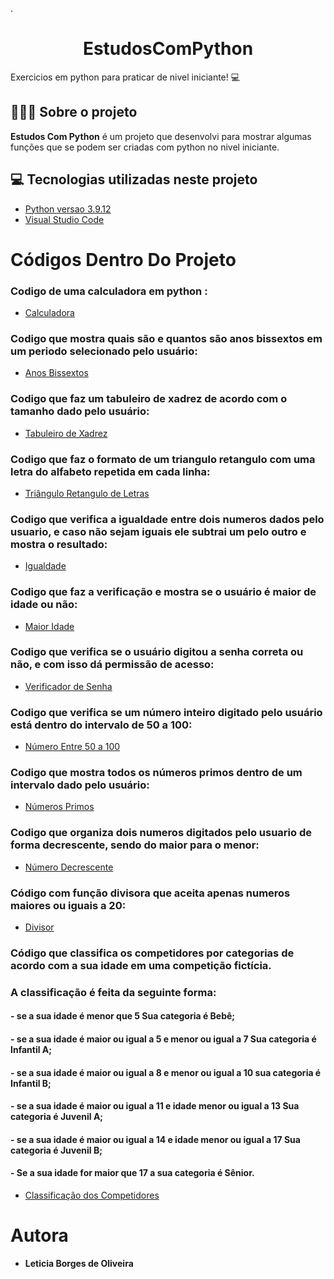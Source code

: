 .<h1 align="center"> EstudosComPython </h1>
Exercicios em python para praticar de nivel iniciante! 💻
</h1>

## 👩🏽‍💻 Sobre o projeto

**Estudos Com Python** é um projeto que desenvolvi para mostrar algumas funções que se podem ser criadas com python no nivel iniciante.


## 💻 Tecnologias utilizadas neste projeto 
- [Python versao 3.9.12](https://www.python.org/downloads/)
- [Visual Studio Code](https://code.visualstudio.com/download)



<h1>Códigos Dentro Do Projeto</h1>

### Codigo de uma calculadora em python :
- [Calculadora](Calculadora.py)

### Codigo que mostra quais são e quantos são anos bissextos em um periodo selecionado pelo usuário:
- [Anos Bissextos](AnosBissextos.py)

### Codigo que faz um tabuleiro de xadrez de acordo com o tamanho dado pelo usuário:
- [Tabuleiro de Xadrez](TabuleiroDeXadrez.py)

### Codigo que faz o formato de um triangulo retangulo com uma letra do alfabeto repetida em cada linha:
- [Triângulo Retangulo de Letras](TrianguloRetanguloComLetras.py)

### Codigo que verifica a igualdade entre dois numeros dados pelo usuario, e caso não sejam iguais ele subtrai um pelo outro e mostra o resultado:
- [Igualdade](VerificaIgualdade.py)

### Codigo que faz a verificação e mostra se o usuário é maior de idade ou não:
- [Maior Idade](VerificadorMaiorIdade.py)

### Codigo que verifica se o usuário digitou a senha correta ou não, e com isso dá permissão de acesso:
- [Verificador de Senha](VerificadorDeSenha.py)

### Codigo que verifica se um número inteiro digitado pelo usuário está dentro do intervalo de 50 a 100:
- [Número Entre 50 a 100](Verifica50a100.py)

### Codigo que mostra todos os números primos dentro de um intervalo dado pelo usuário:
- [Números Primos](NumerosPrimos.py)

### Codigo que organiza dois numeros digitados pelo usuario de forma decrescente, sendo do maior para o menor:
- [Número Decrescente](NumeroDecrescente.py)

### Código com função divisora que aceita apenas numeros maiores ou iguais a 20:
- [Divisor](DivisoraMaiorQueVinte.py)

### Código que classifica os competidores por categorias de acordo com a sua idade em uma competição fictícia.
### A classificação é feita da seguinte forma:
#### - se a sua idade é menor que 5 Sua categoria é Bebê;
#### - se a sua idade é maior ou igual a 5 e menor ou igual a 7 Sua categoria é Infantil A; 
#### - se a sua idade é maior ou igual a 8 e menor ou igual a 10 sua categoria é Infantil B;
#### - se a sua idade é maior ou igual a 11 e idade menor ou igual a 13 Sua categoria é Juvenil A;
#### - se a sua idade é maior ou igual a 14 e idade menor ou igual a 17 Sua categoria é Juvenil B; 
#### - Se a sua idade for maior que 17 a sua categoria é Sênior.

- [Classificação dos Competidores](ClassificarCompetidoresPorIdade.py)














# Autora
* **Leticia Borges de Oliveira**